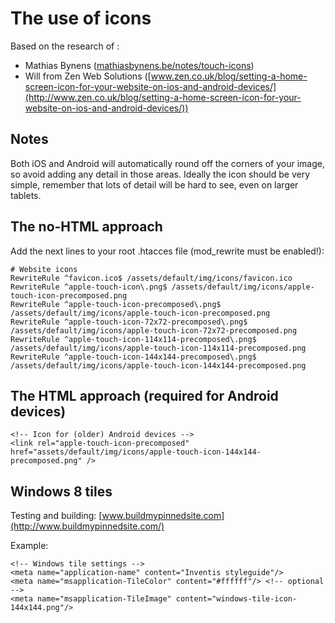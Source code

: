 # The use of icons

Based on the research of :

* Mathias Bynens ([mathiasbynens.be/notes/touch-icons](http://mathiasbynens.be/notes/touch-icons))
* Will from Zen Web Solutions ([www.zen.co.uk/blog/setting-a-home-screen-icon-for-your-website-on-ios-and-android-devices/](http://www.zen.co.uk/blog/setting-a-home-screen-icon-for-your-website-on-ios-and-android-devices/))

## Notes
Both iOS and Android will automatically round off the corners of your image, so avoid adding any detail in those areas.
Ideally the icon should be very simple, remember that lots of detail will be hard to see, even on larger tablets.

## The no-HTML approach

Add the next lines to your root .htacces file (mod_rewrite must be enabled!):

    # Website icons
    RewriteRule ^favicon.ico$ /assets/default/img/icons/favicon.ico
    RewriteRule ^apple-touch-icon\.png$ /assets/default/img/icons/apple-touch-icon-precomposed.png
    RewriteRule ^apple-touch-icon-precomposed\.png$ /assets/default/img/icons/apple-touch-icon-precomposed.png
    RewriteRule ^apple-touch-icon-72x72-precomposed\.png$ /assets/default/img/icons/apple-touch-icon-72x72-precomposed.png
    RewriteRule ^apple-touch-icon-114x114-precomposed\.png$ /assets/default/img/icons/apple-touch-icon-114x114-precomposed.png
    RewriteRule ^apple-touch-icon-144x144-precomposed\.png$ /assets/default/img/icons/apple-touch-icon-144x144-precomposed.png


## The HTML approach (required for Android devices)

    <!-- Icon for (older) Android devices -->
    <link rel="apple-touch-icon-precomposed" href="assets/default/img/icons/apple-touch-icon-144x144-precomposed.png" />


## Windows 8 tiles

Testing and building: [www.buildmypinnedsite.com](http://www.buildmypinnedsite.com/)

Example:

    <!-- Windows tile settings -->
    <meta name="application-name" content="Inventis styleguide"/>
    <meta name="msapplication-TileColor" content="#ffffff"/> <!-- optional -->
    <meta name="msapplication-TileImage" content="windows-tile-icon-144x144.png"/>